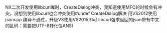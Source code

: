 NX二次开发使用libcurl库时，CreateDialog冲突，我知道使用MFC的时候会有冲突，没想到使用libcurl也会冲突使用#undef CreateDialog解决
用VS2012使用jsoncpp 编译不通过，升级VS使用VS2015即可
libcurl强求返回的json带有中文的乱码：需要把UTF-8转化位ANSI
